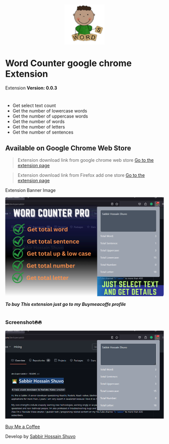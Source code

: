 <p align="center" width="100%">
  <img src="./icon/icon128.png" alt="word counter pro logo" />
</p>

# Word Counter google chrome Extension

Extension **Version: 0.0.3**

#

- Get select text count
- Get the number of lowercase words
- Get the number of uppercase words
- Get the number of words
- Get the number of letters
- Get the number of sentences

## Available on Google Chrome Web Store

> Extension download link from google chrome web store [Go to the extension page](https://chromewebstore.google.com/detail/fhbkhhelkpjkjjbmjedecpngbdidldde)

> Extension download link from Firefox add one store [Go to the extension page](https://chromewebstore.google.com/detail/fhbkhhelkpjkjjbmjedecpngbdidldde)

Extension Banner Image

![bannerImage](./screenshot/word%20counter.png)

**_To buy This extension just go to my Buymeacoffe profile_**

#

### Screenshot🔥🔥

![screenshot](./screenshot/1.png)

[Buy Me a Coffee](https://www.buymeacoffee.com/devlopersabbir)

Develop by [Sabbir Hossain Shuvo](https://www.showwcase.com/devlopersabbir)

